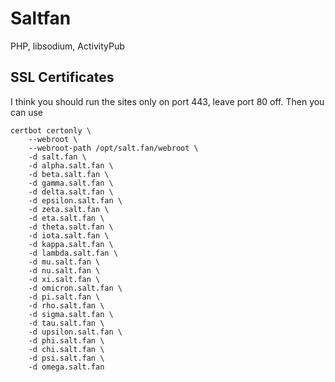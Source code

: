 # Saltfan

PHP, libsodium, ActivityPub

##


## SSL Certificates

I think you should run the sites only on port 443, leave port 80 off.
Then you can use

```
certbot certonly \
	--webroot \
	--webroot-path /opt/salt.fan/webroot \
	-d salt.fan \
	-d alpha.salt.fan \
	-d beta.salt.fan \
	-d gamma.salt.fan \
	-d delta.salt.fan \
	-d epsilon.salt.fan \
	-d zeta.salt.fan \
	-d eta.salt.fan \
	-d theta.salt.fan \
	-d iota.salt.fan \
	-d kappa.salt.fan \
	-d lambda.salt.fan \
	-d mu.salt.fan \
	-d nu.salt.fan \
	-d xi.salt.fan \
	-d omicron.salt.fan \
	-d pi.salt.fan \
	-d rho.salt.fan \
	-d sigma.salt.fan \
	-d tau.salt.fan \
	-d upsilon.salt.fan \
	-d phi.salt.fan \
	-d chi.salt.fan \
	-d psi.salt.fan \
	-d omega.salt.fan
```

